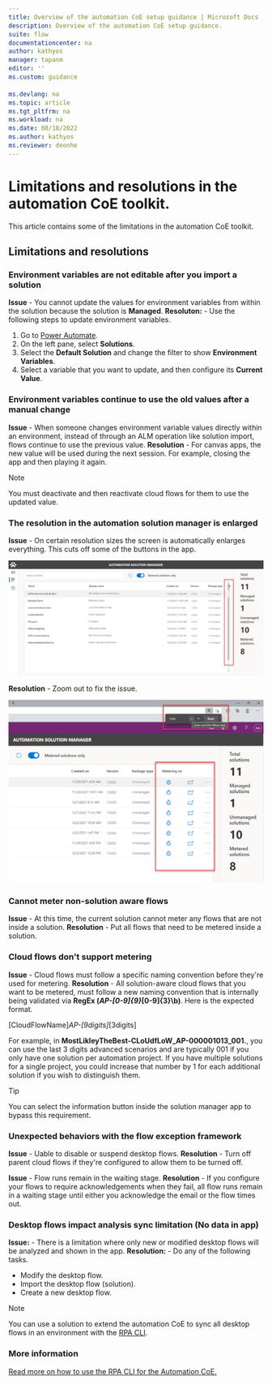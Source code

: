 ```yaml
---
title: Overview of the automation CoE setup guidance | Microsoft Docs
description: Overview of the automation CoE setup guidance.
suite: flow
documentationcenter: na
author: kathyos
manager: tapanm
editor: ''
ms.custom: guidance

ms.devlang: na
ms.topic: article
ms.tgt_pltfrm: na
ms.workload: na
ms.date: 08/18/2022
ms.author: kathyos
ms.reviewer: deonhe
---
```


# Limitations and resolutions in the automation CoE toolkit.

This article contains some of the limitations in the automation CoE toolkit.

## Limitations and resolutions

### Environment variables are not editable after you import a solution

**Issue** - You cannot update the values for environment variables from within the solution because the solution is **Managed**.
**Resoluton:** - Use the following steps to update environment variables.

1. Go to [Power Automate](https://flow.microsoft.com/).
1. On the left pane, select **Solutions**.
1. Select the **Default Solution** and change the filter to show **Environment Variables**.
1. Select a variable that you want to update, and then configure its **Current Value**.

### Environment variables continue to use the old values after a manual change

**Issue** - When someone changes environment variable values directly within an environment, instead of through an ALM operation like solution import, flows continue to use the previous value.
**Resolution** - For canvas apps, the new value will be used during the next session. For example, closing the app and then playing it again.

>[!NOTE]
>You must deactivate and then reactivate cloud flows for them to use the updated value.

### The resolution in the automation solution manager is enlarged

**Issue** - On certain resolution sizes the screen is automatically enlarges everything. This cuts off some of the buttons in the app.

![Image that shows the enlarged resolution](media/a7e87dc9ccc58541f265f910fbf1770a.png)

**Resolution** - Zoom out to fix the issue.

   ![A screenshot that shows fixed resolution](media/14adcfc6d46d25c84d8de9c92390894c.png)

### Cannot meter non-solution aware flows

**Issue** - At this time, the current solution cannot meter any flows that are not inside a
solution.
**Resolution** - Put all flows that need to be metered inside a solution.

### Cloud flows don't support metering

**Issue** - Cloud flows must follow a specific naming convention before they're used for metering.
**Resolution** - All solution-aware cloud flows that you want to be metered, must follow a new
naming convention that is internally being validated via **RegEx (_AP-[0-9]{9}_[0-9]{3}\\b)**. Here is the expected format.

   [CloudFlowName]_AP-[9digits]_[3digits]

For example, in **MostLikleyTheBest-CLoUdfLoW_AP-000001013_001.**, you can use the last 3 digits advanced scenarios and are typically 001 if you only have one solution per automation project. If you have multiple solutions for a single project, you could increase that number by 1 for each additional solution if you wish to distinguish them.

>[!TIP]
>You can select the information button inside the solution manager app to bypass this requirement.

### Unexpected behaviors with the flow exception framework

**Issue** - Uable to disable or suspend desktop flows.
**Resolution** - Turn off parent cloud flows if they're configured to allow them to be turned off.

**Issue** - Flow runs remain in the waiting stage.
**Resolution** - If you configure your flows to require acknowledgements when they fail, all flow runs remain in a waiting stage until either you acknowledge the email or the flow times out.

### Desktop flows impact analysis sync limitation (No data in app)

**Issue:** - There is a limitation where only new or modified desktop flows will be analyzed and shown in the app.
**Resolution:** - Do any of the following tasks.

- Modify the desktop flow.
- Import the desktop flow (solution).
- Create a new desktop flow.

>[!NOTE]
>You can use a solution to extend the automation CoE to sync all desktop flows in an environment with the [RPA CLI](https://aka.ms/rpacli).

### More information
<!--Todo-->
[Read more on how to use the RPA CLI for the Automation CoE.](#how-can-the-rpa-cli-be-used-to-extend-the-automation-coe)